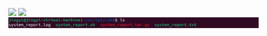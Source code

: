 <img src="https://github.com/JayaLeein/BlogWebsite/assets/56601790/4702b212-d949-45a6-a56c-b89917672b37" width="850" />
<img src="https://github.com/JayaLeein/BlogWebsite/assets/56601790/28d86511-dee3-4cac-aaea-acfc3ac566a7" width="850" />

<img src="test/files.png" width="850" />
<!--
![](https://github.com/JayaLeein/BlogWebsite/assets/56601790/4702b212-d949-45a6-a56c-b89917672b37)
![](https://github.com/JayaLeein/BlogWebsite/assets/56601790/28d86511-dee3-4cac-aaea-acfc3ac566a7)
![](test/files.png)
-->
